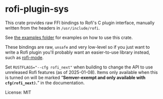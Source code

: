 # rofi-plugin-sys

This crate provides raw FFI bindings to Rofi's C plugin interface,
manually written from the headers in `/usr/include/rofi`.

See [the examples folder] for examples on how to use this crate.

These bindings are raw, `unsafe` and very low-level
so if you just want to write a Rofi plugin
you'll probably want an easier-to-use library instead,
such as [rofi-mode](https://docs.rs/rofi-mode).

Set `RUSTFLAGS="--cfg rofi_next"` when building
to change the API to use unreleased Rofi features
(as of 2025-01-08).
Items only available when this is turned on will be marked
“**Semver-exempt and only available with `cfg(rofi_next)`.**”
in the documentation.

[the examples folder]: https://github.com/SabrinaJewson/rofi-plugin-sys.rs/tree/main/examples

License: MIT
